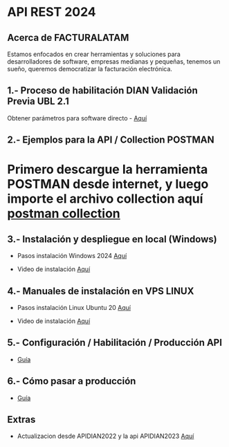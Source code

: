# **API REST 2024**

## Acerca de FACTURALATAM

Estamos enfocados en crear herramientas y soluciones para desarrolladores de software, empresas medianas y pequeñas, tenemos un sueño, queremos democratizar la facturación electrónica.


## 1.- Proceso de habilitación DIAN Validación Previa UBL 2.1

Obtener parámetros para software directo - [Aquí](https://www.youtube.com/watch?v=csTmbd1Ere8)


## 2.- Ejemplos para la API / Collection POSTMAN

# Primero descargue la herramienta POSTMAN desde internet, y luego importe el archivo collection aquí [postman collection](https://gitlab.buho.la/facturalatam/co-apidian2024/-/blob/master/ApiDianV2.1.postman_collection.json "Click") 


## 3.- Instalación y despliegue en local (Windows)
* Pasos instalación Windows 2024 [Aquí](https://gitlab.buho.la/facturalatam/co-apidian2024/-/blob/master/Comandos%20Instalacion%20API%202024%20Windows.txt?ref_type=heads)


* Video de instalación [Aquí](https://www.youtube.com/watch?v=9Ds2DR3QLGY)


## 4.- Manuales de instalación en VPS LINUX

* Pasos instalación Linux Ubuntu 20 [Aquí](https://gitlab.buho.la/facturalatam/co-apidian2024/-/blob/master/Comandos%20Instalacion%20API%202024%20Linux%20Ubuntu%2020.txt?ref_type=heads)

* Video de instalación [Aquí](https://www.youtube.com/watch?v=rEgrHADjsCY)


## 5.- Configuración / Habilitación / Producción API 
* [Guía](https://www.youtube.com/watch?v=TSF2nHN4W1I)


## 6.- Cómo pasar a producción 
* [Guía](https://www.youtube.com/watch?v=gBtd4XqwWtg)


## Extras   
* Actualizacion desde APIDIAN2022 y la api APIDIAN2023 [Aquí](https://www.youtube.com/watch?v=6lwLKQCYvNY)
